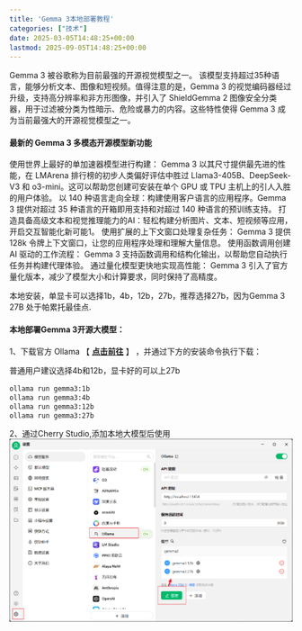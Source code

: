 ```yaml
---
title: 'Gemma 3本地部署教程'
categories: ["技术"]
date: 2025-03-05T14:48:25+00:00
lastmod: 2025-09-05T14:48:25+00:00
---
```

Gemma 3 被谷歌称为目前最强的开源视觉模型之一。 该模型支持超过35种语言，能够分析文本、图像和短视频。值得注意的是，Gemma 3 的视觉编码器经过升级，支持高分辨率和非方形图像，并引入了 ShieldGemma 2 图像安全分类器，用于过滤被分类为性暗示、危险或暴力的内容。这些特性使得 Gemma 3 成为当前最强大的开源视觉模型之一。

#### 最新的 Gemma 3 多模态开源模型新功能

使用世界上最好的单加速器模型进行构建： Gemma 3 以其尺寸提供最先进的性能，在 LMArena 排行榜的初步人类偏好评估中胜过 Llama3-405B、DeepSeek-V3 和 o3-mini。这可以帮助您创建可安装在单个 GPU 或 TPU 主机上的引人入胜的用户体验。
以 140 种语言走向全球：构建使用客户语言的应用程序。Gemma 3 提供对超过 35 种语言的开箱即用支持和对超过 140 种语言的预训练支持。
打造具备高级文本和视觉推理能力的AI：轻松构建分析图片、文本、短视频等应用，开启交互智能化新可能1。
使用扩展的上下文窗口处理复杂任务： Gemma 3 提供 128k 令牌上下文窗口，让您的应用程序处理和理解大量信息。
使用函数调用创建 AI 驱动的工作流程： Gemma 3 支持函数调用和结构化输出，以帮助您自动执行任务并构建代理体验。
通过量化模型更快地实现高性能： Gemma 3 引入了官方量化版本，减少了模型大小和计算要求，同时保持了高精度。

本地安装，单显卡可以选择1b，4b，12b，27b，推荐选择27b，因为Gemma 3 27B 处于帕累托最佳点.

#### **本地部署Gemma 3开源大模型：**

1、下载官方 Ollama 【 **[点击前往](https://ollama.com/)** 】 ，并通过下方的安装命令执行下载：

普通用户建议选择4b和12b，显卡好的可以上27b

```
ollama run gemma3:1b
ollama run gemma3:4b
ollama run gemma3:12b
ollama run gemma3:27b
```

2、通过Cherry Studio,添加本地大模型后使用
![Gemma3本地部署教程_1743944257267](/images/Gemma3本地部署教程_1743944257267.png)

